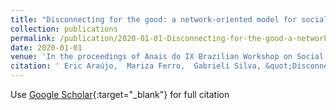 ```yaml
---
title: "Disconnecting for the good: a network-oriented model for social contagion of opinions and social network interventions to increase adherence to social distancing"
collection: publications
permalink: /publication/2020-01-01-Disconnecting-for-the-good-a-network-oriented-model-for-social-contagion-of-opinions-and-social-network-interventions-to-increase-adherence-to-social-distancing
date: 2020-01-01
venue: 'In the proceedings of Anais do IX Brazilian Workshop on Social Network Analysis and Mining'
citation: ' Eric Araújo,  Mariza Ferro,  Gabrieli Silva, &quot;Disconnecting for the good: a network-oriented model for social contagion of opinions and social network interventions to increase adherence to social distancing.&quot; In the proceedings of Anais do IX Brazilian Workshop on Social Network Analysis and Mining, 2020.'
---
```

Use [Google Scholar](https://scholar.google.com/scholar?q=Disconnecting+for+the+good:+a+network+oriented+model+for+social+contagion+of+opinions+and+social+network+interventions+to+increase+adherence+to+social+distancing){:target="_blank"} for full citation
